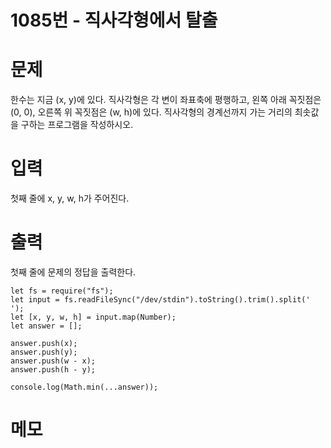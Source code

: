 # 1085번 - 직사각형에서 탈출


# 문제
한수는 지금 (x, y)에 있다. 직사각형은 각 변이 좌표축에 평행하고, 왼쪽 아래 꼭짓점은 (0, 0), 오른쪽 위 꼭짓점은 (w, h)에 있다. 직사각형의 경계선까지 가는 거리의 최솟값을 구하는 프로그램을 작성하시오.

# 입력
첫째 줄에 x, y, w, h가 주어진다.

# 출력
첫째 줄에 문제의 정답을 출력한다.
```
let fs = require("fs");
let input = fs.readFileSync("/dev/stdin").toString().trim().split(' ');
let [x, y, w, h] = input.map(Number);
let answer = [];

answer.push(x);
answer.push(y);
answer.push(w - x);
answer.push(h - y);

console.log(Math.min(...answer));
```


# 메모
